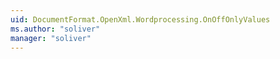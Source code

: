 ```yaml
---
uid: DocumentFormat.OpenXml.Wordprocessing.OnOffOnlyValues
ms.author: "soliver"
manager: "soliver"
---
```

